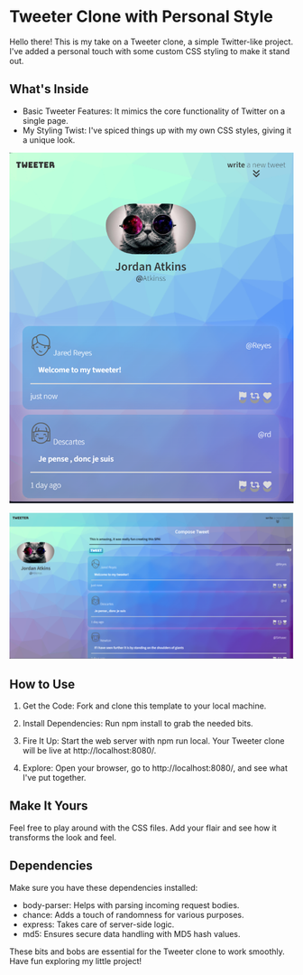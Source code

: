 # Tweeter Clone with Personal Style
Hello there! This is my take on a Tweeter clone, a simple Twitter-like project. I've added a personal touch with some custom CSS styling to make it stand out.

## What's Inside
* Basic Tweeter Features: It mimics the core functionality of Twitter on a single page.
* My Styling Twist: I've spiced things up with my own CSS styles, giving it a unique look.

!['mobile tweeter'](https://github.com/Atkinss1/tweeter/blob/master/docs/mobile-screenshot.png?raw=true)

!['desktop tweeter'](https://github.com/Atkinss1/tweeter/blob/master/docs/desktop-screenshot.png?raw=true)
## How to Use
1. Get the Code: Fork and clone this template to your local machine.

2. Install Dependencies: Run npm install to grab the needed bits.

3. Fire It Up: Start the web server with npm run local. Your Tweeter clone will be live at http://localhost:8080/.

4. Explore: Open your browser, go to http://localhost:8080/, and see what I've put together.

## Make It Yours
Feel free to play around with the CSS files. Add your flair and see how it transforms the look and feel.

## Dependencies
Make sure you have these dependencies installed:

* body-parser: Helps with parsing incoming request bodies.
* chance: Adds a touch of randomness for various purposes.
* express: Takes care of server-side logic.
* md5: Ensures secure data handling with MD5 hash values.

These bits and bobs are essential for the Tweeter clone to work smoothly. Have fun exploring my little project!